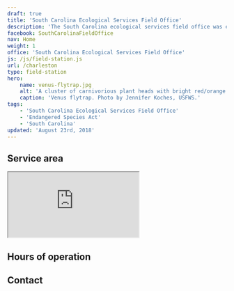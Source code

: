 ```yaml
---
draft: true
title: 'South Carolina Ecological Services Field Office'
description: 'The South Carolina ecological services field office was established in the late 1970s.'
facebook: SouthCarolinaFieldOffice
nav: Home
weight: 1
office: 'South Carolina Ecological Services Field Office'
js: /js/field-station.js
url: /charleston
type: field-station
hero:
    name: venus-flytrap.jpg
    alt: 'A cluster of carnivorious plant heads with bright red/orange mouths.'
    caption: 'Venus flytrap. Photo by Jennifer Koches, USFWS.'
tags:
    - 'South Carolina Ecological Services Field Office'
    - 'Endangered Species Act'
    - 'South Carolina'
updated: 'August 23rd, 2018'
---
```


## Service area

<iframe src="https://usfws.github.io/southeast-mega-map/?state=South+Carolina" class="state-map" title="Find a local field station"></iframe>

## Hours of operation

## Contact

<br><br>